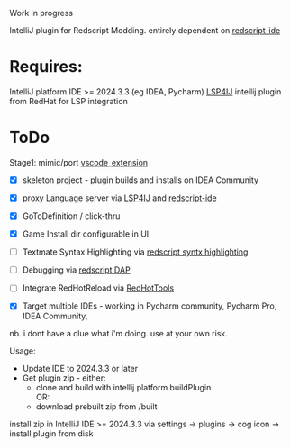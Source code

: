 Work in progress   

IntelliJ plugin for Redscript Modding. entirely dependent on [redscript-ide](https://github.com/jac3km4/redscript-ide)
# Requires:
IntelliJ platform IDE  >= 2024.3.3 (eg IDEA, Pycharm)
[LSP4IJ](https://github.com/redhat-developer/lsp4ij) intellij plugin from RedHat for LSP integration

# ToDo  

Stage1: mimic/port [vscode_extension](https://github.com/jac3km4/redscript-ide-vscode?tab=readme-ov-file)  

- [x] skeleton project - plugin builds and installs on IDEA Community
- [x] proxy Language server via [LSP4IJ](https://github.com/redhat-developer/lsp4ij) and [redscript-ide](https://github.com/jac3km4/redscript-ide)  
- [x] GoToDefinition / click-thru 
- [x] Game Install dir configurable in UI
- [ ] Textmate Syntax Highlighting via [redscript syntx highlighting](https://github.com/jackhumbert/redscript-syntax-highlighting)  
- [ ] Debugging via [redscript DAP](https://github.com/jac3km4/redscript-dap)  
- [ ] Integrate  RedHotReload via [RedHotTools](https://github.com/psiberx/cp2077-red-hot-tools)
- [x] Target multiple IDEs - working in Pycharm community, Pycharm Pro, IDEA Community, 


nb. i dont have a clue what i'm doing. use at your own risk.

Usage:  
- Update IDE to 2024.3.3 or later
- Get plugin zip - either:
    - clone and build with intellij platform buildPlugin  
OR:  
    - download prebuilt zip from /built  

install zip in IntelliJ IDE >= 2024.3.3 via settings -> plugins -> cog icon -> install plugin from disk  
